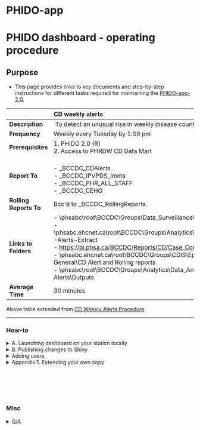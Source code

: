 # PHIDO-app


# PHIDO dashboard - operating procedure 


## Purpose

- This page provides links to key documents and step-by-step instructions for different tasks required for maintaining the [PHIDO-app-2.0](https://bccdc.shinyapps.io/PHIDO/).
 
| |  CD weekly alerts | PHIDO-app 2.0 |
| :-- | :--  | :-- |
| **Description** |​ To detect an unusual rise in weekly disease counts based on their temporal and cyclical trends.​ | To enable interactive explorations of alerts (sort, etc.) |
| **​Frequency** | Weekly every Tuesday by 1:00 pm​   | N/A |
| **​Prerequisites** | 1. PHIDO 2.0 (R) <br> 2. Access to PHRDW CD Data Mart | Same |
| ​**Report To** |   <br>- _BCCDC_CDAlerts <br>- _BCCDC_IPVPDS_Imms <br>- _BCCDC_PHR_ALL_STAFF <br>- _BCCDC_CEHO | Users from the same mailing lists |
| **Rolling Reports To** | Bcc'd to _BCCDC_RollingReports | N/A |
| **​Links to Folders** | - \\phsabc\root\BCCDC\Groups\Data_Surveillance\PHRDW\CD\Alerts\csv_output <br>- \\phsabc.ehcnet.ca\root\BCCDC\Groups\Analytics\Data_Analysts\Reports_Scripts\Reporting\CD-Alerts-Extract <br>- https://bi.phsa.ca/BCCDC/Reports/CD/Case_Count_Reports  <br>- \\phsabc.ehcnet.ca\root\BCCDC\Groups\CDIS\Epidemiology\epid\CD\1. SURVEILLANCE - General\CD Alert and Rolling reports <br>- \\phsabc\root\BCCDC\Groups\Analytics\Data_Analysts\Reports_Scripts\Reporting\CD-Alerts\Outputs  |  <br> User manual of PHIDO 2.0 prepared by Max ```O:\BCCDC\Groups\Analytics\DSI\RnD\p01_PHIDO_2.0\PHIDO_package``` <br> Validation compiled by Max et al. ```O:\BCCDC\Groups\Analytics\DSI\RnD\p01_PHIDO_2.0\PHIDO_Validation``` <br> [Shiny Login](https://www.shinyapps.io/admin/#/dashboard), use login ```data_analytics```|
| ​**Average Time** | 30 minutes​  | 10 minutes |

Above table extended from [CD Weekly Alerts Procedure](https://your.healthbc.org/sites/BCCDCsurv/analysts/_layouts/15/start.aspx#/SitePages/CD%20Weekly%20Alerts%20Procedure.aspx).

<hr>

### How-to

<details>
<summary> A. Launching dashboard on your station locally</summary>

1. Login to your station 
2. Launch [R Studio 4.1.1 via CAP](launch_r4.1.1_cap.md)
3. Choose "Open Project"
4. Copy-paste below:
    ```
    \\srvnetapp02.phsabc.ehcnet.ca\bccdc\Depts\Analytics\DSI\RnD\p06_PHIDO_dashboard\beta_version\
    ```
5. Select ```dashboard.Rproj```
6. Execute below and enter `y` when prompted about installations

    ```        
    shiny::runApp( 'app.R' )  
    ```

</details>




<details>

<summary> 
B. Publishing changes to Shiny 
</summary>

1. Repeat steps in Section A to test that the dashboard executes fine locally
2. Upon project owner's approval, run ```deployment/PHIDO_dev001_deploy.R``` to publish your changes to the online app
3. Take a coffee break as the project folder (code and intermediate outputs) would require "large" data transfers and will take >5 minutes.

See [example log showing successful R Studio outputs](example_log.md)
 

</details>

<details>
<summary> Adding users </summary>

- Login under data_analytics@bccdc.ca
- Password: [data analysts been given this info]

</details>

<details>
<summary>
Appendix 1. Extending your own copy 
</summary>

1. [Install Anaconda](https://healthbc.sharepoint.com/sites/BCCDCDataAnalyticsServicePHSA/SitePages/virtual-environments.aspx)  
    - May wish to review [notes on path](https://healthbc.sharepoint.com/sites/BCCDCDataAnalyticsServicePHSA/SitePages/Python-Infrastructure.aspx)
     
2. Launch Git Bash

3. Create a own copy on your personal drive

    ```
    cd \\PHSAhome2.phsabc.ehcnet.ca\user.name1
    mkdir GitLab
    git clone http://lvmgenodh01.phsabc.ehcnet.ca/bccdc/das/dsi/phido-dash-dev/phido-dashboard.git

    ```

4. Review and replicate an eample workflow.

    <details>
    
    <summary> 
    Add new ```how-to-nav_v2.png``` figure 
    </summary>

    1. Launch Git Bash and navigate to your repository, e.g.

        ```
        cd GitLab/phido-dashboard
        ```

        Or, if you are working from the subfolder on O: drive:

        ```
        cd //srvnetapp02.phsabc.ehcnet.ca/BCcdc/Depts/Analytics/DSI/RnD/p06_PHIDO_dashboard/
        ```


    1. Update your copy by issuing below
        ```
        git pull
        ```

    2. Create a new branch:
        ```
        git branch refine_how-to-nav_png
        git checkout refine_how-to-nav_png
        ```

    3. Create a new version of the how-to-nav PNG and save it under location ```www/image/how-to-nav_v2.png```

    4. Start tracking the newly created file:
        ```
        git add www/image/how-to-nav_v2.png
        ```

    5. Commit this change along with a concise message and push this change to the remote repository like this:
        ```
        git commit -m "refined how-to-nav legend PNG" 
        git push --set-upstream origin refine_how-to-nav_png
        ```

    6. On the browser, submit a **pull request** so the project owner can approve the request for integrating this change into the remote repo upon their review.

    Example [screenshots](https://docs.google.com/presentation/d/1HoJsx0J9jjHDZVovRDCWPjVyC6yVurn2vqYMx8ytVFU/)

    </details>

</details>

 





<br><br><br><br>





### Misc


<details>

<summary>Q/A</summary>


## Deployment scheme

- PHIDO 1.0: current pipeline producing power point sent by email
- PHIDO-app-2.0: beta prototype, i.e. mock data
- PHIDO-app-2.1: uses real data from CD mart
- PHIDO-app-3.0: CLHA geography will be provided

## Ideas
- Run both PHIDO 1.0 and PHIDO-app-2.1 in parallel for 2-3 months 

</details>





